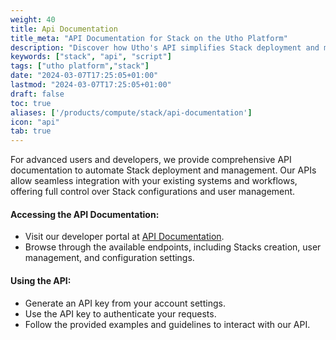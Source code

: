 ```yaml
---
weight: 40
title: Api Documentation
title_meta: "API Documentation for Stack on the Utho Platform"
description: "Discover how Utho's API simplifies Stack deployment and management, allowing you to integrate seamlessly with your cloud infrastructure."
keywords: ["stack", "api", "script"]
tags: ["utho platform","stack"]
date: "2024-03-07T17:25:05+01:00"
lastmod: "2024-03-07T17:25:05+01:00"
draft: false
toc: true
aliases: ['/products/compute/stack/api-documentation']
icon: "api"
tab: true
---
```

For advanced users and developers, we provide comprehensive API documentation to automate Stack deployment and management. Our APIs allow seamless integration with your existing systems and workflows, offering full control over Stack configurations and user management.

#### Accessing the API Documentation:

* Visit our developer portal at [API Documentation](https://utho.com/api-docs/?utm_source=docs#api-Stacks).
* Browse through the available endpoints, including Stacks creation, user management, and configuration settings.

#### Using the API:

* Generate an API key from your account settings.
* Use the API key to authenticate your requests.
* Follow the provided examples and guidelines to interact with our API.
